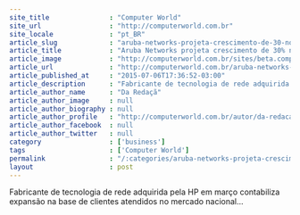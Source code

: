 ```yaml
---
site_title               : "Computer World"
site_url                 : "http://computerworld.com.br"
site_locale              : "pt_BR"
article_slug             : "aruba-networks-projeta-crescimento-de-30-no-brasil-em-2015"
article_title            : "Aruba Networks projeta crescimento de 30% no Brasil em 2015"
article_image            : "http://computerworld.com.br/sites/beta.computerworld.com.br/files/news_articles/wifi_sem_fio.jpg"
article_url              : "http://computerworld.com.br/aruba-networks-projeta-crescimento-de-30-no-brasil-em-2015"
article_published_at     : "2015-07-06T17:36:52-03:00"
article_description      : "Fabricante de tecnologia de rede adquirida pela HP em março contabiliza expansão na base de clientes atendidos no mercado nacional..."
article_author_name      : "Da Redaçã"
article_author_image     : null
article_author_biography : null
article_author_profile   : "http://computerworld.com.br/autor/da-redacao"
article_author_facebook  : null
article_author_twitter   : null
category                 : ['business']
tags                     : ['Computer World']
permalink                : "/:categories/aruba-networks-projeta-crescimento-de-30-no-brasil-em-2015/"
layout                   : post
---
```


Fabricante de tecnologia de rede adquirida pela HP em março contabiliza expansão na base de clientes atendidos no mercado nacional...
